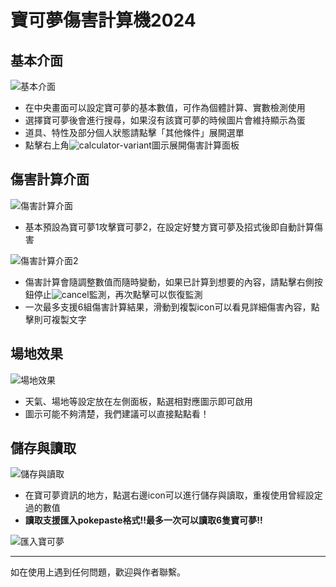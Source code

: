 # 寶可夢傷害計算機2024
## 基本介面
![基本介面](https://github.com/Klay376014/Calculator-2024ver/assets/62170635/f8d28deb-adb8-464b-a5c2-b3b900b89795)
* 在中央畫面可以設定寶可夢的基本數值，可作為個體計算、實數檢測使用
* 選擇寶可夢後會進行搜尋，如果沒有該寶可夢的時候圖片會維持顯示為蛋
* 道具、特性及部分個人狀態請點擊「其他條件」展開選單
* 點擊右上角![calculator-variant](https://github.com/Klay376014/Calculator-2024ver/assets/62170635/09613334-18f6-4fe0-bad8-20659be70981)圖示展開傷害計算面板

## 傷害計算介面
![傷害計算介面](https://github.com/Klay376014/Calculator-2024ver/assets/62170635/4dee7f96-94d2-4f73-9e64-4a1ac67cf9fb)
* 基本預設為寶可夢1攻擊寶可夢2，在設定好雙方寶可夢及招式後即自動計算傷害

![傷害計算介面2](https://github.com/Klay376014/Calculator-2024ver/assets/62170635/ceb28518-024f-48ca-a83a-043c93f99e61)
* 傷害計算會隨調整數值而隨時變動，如果已計算到想要的內容，請點擊右側按鈕停止![cancel](https://github.com/Klay376014/Calculator-2024ver/assets/62170635/2da59034-d7d4-4654-9154-b90cb31941f6)監測，再次點擊可以恢復監測
* 一次最多支援6組傷害計算結果，滑動到複製icon可以看見詳細傷害內容，點擊則可複製文字

## 場地效果
![場地效果](https://github.com/Klay376014/Calculator-2024ver/assets/62170635/2af00592-c055-4b72-a39a-fdb11d7d233c)
* 天氣、場地等設定放在左側面板，點選相對應圖示即可啟用
* 圖示可能不夠清楚，我們建議可以直接點點看！

## 儲存與讀取
![儲存與讀取](https://github.com/Klay376014/Calculator-2024ver/assets/62170635/9ee2683d-51e9-4127-909b-db78ca3663df)
* 在寶可夢資訊的地方，點選右邊icon可以進行儲存與讀取，重複使用曾經設定過的數值
* **讀取支援匯入pokepaste格式!!最多一次可以讀取6隻寶可夢!!**

![匯入寶可夢](https://github.com/Klay376014/Calculator-2024ver/assets/62170635/b05a4166-d294-4ea0-9488-f19c3b036c25)

---

如在使用上遇到任何問題，歡迎與作者聯繫。
